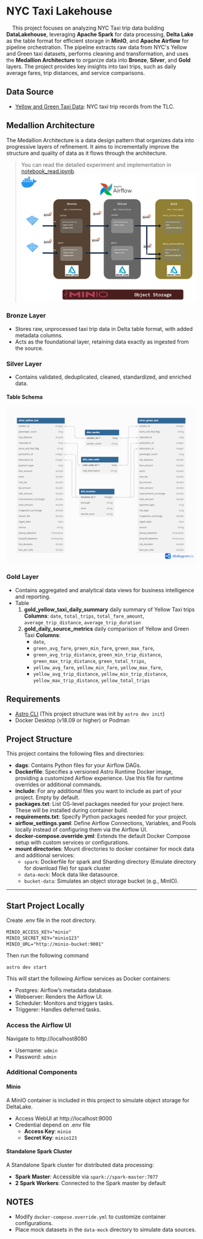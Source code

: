 # NYC Taxi Lakehouse
&nbsp;&nbsp;&nbsp;&nbsp;This project focuses on analyzing NYC Taxi trip data building **DataLakehouse**, leveraging **Apache Spark** for data processing, **Delta Lake** as the table format for efficient storage in **MinIO**, and **Apache Airflow** for pipeline orchestration. The pipeline extracts raw data from NYC's Yellow and Green taxi datasets, performs cleaning and transformation, and uses the **Medallion Architecture** to organize data into **Bronze**, **Silver**, and **Gold** layers.
The project provides key insights into taxi trips, such as daily average fares, trip distances, and service comparisons.
## Data Source
- [Yellow and Green Taxi Data](https://www.nyc.gov/site/tlc/about/tlc-trip-record-data.page):  NYC taxi trip records from the TLC.

## Medallion Architecture
The Medallion Architecture is a data design pattern that organizes data into progressive layers of refinement. It aims to incrementally improve the structure and quality of data as it flows through the architecture. 
> You can read the detailed experiment and implementation in [notebook_read.ipynb](notebook_read.ipynb).
![Alt text](project_pictures/Project-Diagram.png)
### Bronze Layer
- Stores raw, unprocessed taxi trip data in Delta table format, with added metadata columns.
- Acts as the foundational layer, retaining data exactly as ingested from the source.
### Silver Layer
- Contains validated, deduplicated, cleaned, standardized, and enriched data.
#### Table Schema
![Alt text](project_pictures/Taxi-Table-Schema.png)

### Gold Layer
- Contains aggregated and analytical data views for business intelligence and reporting.
- Table 
   1.  **gold_yellow_taxi_daily_summary** daily summary of Yellow Taxi trips
    **Columns**: `date`, `total_trips`, `total_fare_amount`, `average_trip_distance`, `average_trip_duration`
   2. **gold_daily_source_metrics** daily comparison of Yellow and Green Taxi
**Columns**: 
      - `date`,  
      - `green_avg_fare`, `green_min_fare`, `green_max_fare`,
      - `green_avg_trip_distance`, `green_min_trip_distance`, `green_max_trip_distance`, `green_total_trips`, 
      - `yellow_avg_fare`, `yellow_min_fare`, `yellow_max_fare`,  
      - `yellow_avg_trip_distance`, `yellow_min_trip_distance`, `yellow_max_trip_distance`, `yellow_total_trips`  



## Requirements
- [Astro CLI](https://www.astronomer.io/docs/astro/cli/install-cli/) (This project structure was init by `astro dev init`)
- Docker Desktop (v18.09 or higher) or Podman

## Project Structure
This project contains the following files and directories:
- **dags**: Contains Python files for your Airflow DAGs.
- **Dockerfile**: Specifies a versioned Astro Runtime Docker image, providing a customized Airflow experience. Use this file for runtime overrides or additional commands.
- **include**: For any additional files you want to include as part of your project. Empty by default.
- **packages.txt**: List OS-level packages needed for your project here. These will be installed during container build.
- **requirements.txt**: Specify Python packages needed for your project.
- **airflow_settings.yaml**: Define Airflow Connections, Variables, and Pools locally instead of configuring them via the Airflow UI.
- **docker-compose.override.yml**: Extends the default Docker Compose setup with custom services or configurations.
- **mount directories**: Mount directories to docker container for mock data and additional services:
  - `spark`: Dockerfile for spark and Sharding directory (Emulate directory for download file) for spark cluster
  - `data-mock`: Mock data like datasource.
  - `bucket-data`: Simulates an object storage bucket (e.g., MinIO).

---

## Start Project Locally
Create .env file in the root directory.
```
MINIO_ACCESS_KEY="minio"
MINIO_SECRET_KEY="minio123"
MINIO_URL="http://minio-bucket:9001"
```

Then run the following command

```
astro dev start
```
This will start the following Airflow services as Docker containers:
- Postgres: Airflow’s metadata database.
- Webserver: Renders the Airflow UI.
- Scheduler: Monitors and triggers tasks.
- Triggerer: Handles deferred tasks.

### Access the Airflow UI
Navigate to http://localhost8080
- Username: `admin`
- Password: `admin`

### Additional Components
#### Minio
A MinIO container is included in this project to simulate object storage for DeltaLake.
- Access WebUI at http://localhost:9000
- Credential depend on .env file
   - **Access Key**: `minio`
   - **Secret Key**: `minio123`

#### Standalone Spark Cluster
A Standalone Spark cluster for distributed data processing:
- **Spark Master**: Accessible via `spark://spark-master:7077`
- **2 Spark Workers**: Connected to the Spark master by default

## NOTES
- Modify `docker-compose.override.yml` to customize container configurations.
- Place mock datasets in the `data-mock` directory to simulate data sources.











